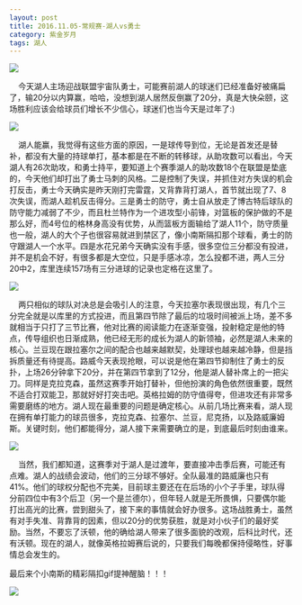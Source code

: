 ```yaml
---
layout: post
title: 2016.11.05-常规赛-湖人vs勇士
category: 紫金岁月
tags: 湖人
---
```


![](http://offfjcibp.bkt.clouddn.com/QQ20161105204951.jpg)

&nbsp;&nbsp;&nbsp;&nbsp;今天湖人主场迎战联盟宇宙队勇士，可能赛前湖人的球迷们已经准备好被痛扁了，输20分以内算赢，哈哈，没想到湖人居然反倒赢了20分，真是大快朵颐，这场胜利应该会给球员们增长不少信心，球迷们也当今天是过年了:)

![](http://offfjcibp.bkt.clouddn.com/QQ20161105210031.png)

&nbsp;&nbsp;&nbsp;&nbsp;湖人能赢，我觉得有这些方面的原因，一是球传导到位，无论是首发还是替补，都没有大量的持球单打，基本都是在不断的转移球，从助攻数可以看出，今天湖人有26次助攻，和勇士持平，要知道上个赛季湖人的助攻数18个在联盟是垫底的，今天他们却打出了勇士马刺的风格。二是控制了失误，并抓住对方失误的机会打反击，勇士今天确实是昨天刚打完雷霆，又背靠背打湖人，首节就出现了7、8次失误，而湖人趁机反击得分。三是勇士的防守，勇士自从放走了博古特后球队的防守能力减弱了不少，而且杜兰特作为一个进攻型小前锋，对篮板的保护做的不是那么好，而4号位的格林身高没有优势，从而篮板方面输给了湖人11个，防守质量也一般，湖人的大个子也很容易就进到禁区了，像小南斯隔扣那个球看，勇士的防守跟湖人一个水平。四是水花兄弟今天确实没有手感，很多空位三分都没有投进，并不是机会不好，有很多都是大空位，只是手感冰凉，怎么投都不进，两人三分20中2，库里连续157场有三分进球的记录也定格在这里了。

![](http://offfjcibp.bkt.clouddn.com/QQ20161105204934.jpg)


&nbsp;&nbsp;&nbsp;&nbsp;两只相似的球队对决总是会吸引人的注意，今天拉塞尔表现很出现，有几个三分完全就是以库里的方式投进，而且第四节除了最后的垃圾时间被派上场，差不多就相当于只打了三节比赛，他对比赛的阅读能力在逐渐变强，投射稳定是他的特点，传导组织也日渐成熟，他已经无形的成长为湖人的新领袖，必然是湖人未来的核心。兰豆现在跟拉塞尔之间的配合也越来越默契，处理球也越来越冷静，但是挡拆质量还有待提高。路威今天表现抢眼，可以说是他在第四节抑制住了勇士的反扑，上场26分钟拿下20分，并在第四节拿到了12分，他是湖人替补席上的一把尖刀。同样是克拉克森，虽然这赛季开始打替补，但他扮演的角色依然很重要，既然不适合打双能卫，那就好好打突击吧。英格拉姆的防守值得夸，但进攻还有非常多需要磨练的地方。湖人现在最重要的问题是确定核心。从前几场比赛来看，湖人现在拥有单打能力的球员很多，克拉克森、拉塞尔、兰豆，尼克扬，以及路威廉姆斯。关键时刻，他们都能得分，湖人接下来需要确立的是，到底最后时刻由谁来。

![](http://offfjcibp.bkt.clouddn.com/QQ20161105204946.jpg)

&nbsp;&nbsp;&nbsp;&nbsp;当然，我们都知道，这赛季对于湖人是过渡年，要直接冲击季后赛，可能还有点难。湖人的战绩会波动，他们的三分球不够好。全队最准的路威廉也只有41%。他们的球权分配也不完美，目前球主要还在在后场的小个子手里，球队得分前四位中有3个后卫（另一个是兰德尔），但年轻人就是无所畏惧，只要偶尔能打出高光的比赛，尝到甜头了，接下来的事情就会好办很多。这场战胜勇士，虽然有对手失准、背靠背的因素，但以20分的优势获胜，就是对小伙子们的最好奖励。当然，不要忘了沃顿，他的确给湖人带来了很多面貌的改观，后科比时代，还有沃顿。现在的湖人，就像英格拉姆赛后说的，只要我们每晚都保持侵略性，好事情总会发生的。

最后来个小南斯的精彩隔扣gif提神醒脑！！！

![](http://offfjcibp.bkt.clouddn.com/HupuBBS_161105115017-1242822577.gif)